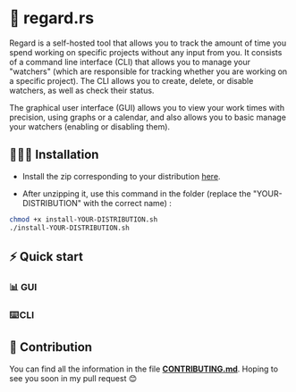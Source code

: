 # 👀 regard.rs

Regard is a self-hosted tool that allows you to track the amount of time you spend working on specific projects without any input from you. It consists of a command line interface (CLI) that allows you to manage your "watchers" (which are responsible for tracking whether you are working on a specific project). The CLI allows you to create, delete, or disable watchers, as well as check their status.

The graphical user interface (GUI) allows you to view your work times with precision, using graphs or a calendar, and also allows you to basic manage your watchers (enabling or disabling them).


## 👨🏽‍💻 Installation
 - Install the zip corresponding to your distribution <a href='https://github.com/AmineZouitine/regard.rs/releases' target="_blank">here</a>.
 
 - After unzipping it, use this command in the folder (replace the "YOUR-DISTRIBUTION" with the correct name) :
```sh
chmod +x install-YOUR-DISTRIBUTION.sh
./install-YOUR-DISTRIBUTION.sh
```

## ⚡ Quick start
### 📊 GUI 

### ⌨️ CLI


## 🫵 Contribution

You can find all the information in the file [**CONTRIBUTING.md**](./CONTRIBUTING.md). Hoping to see you soon in my pull request 😊
